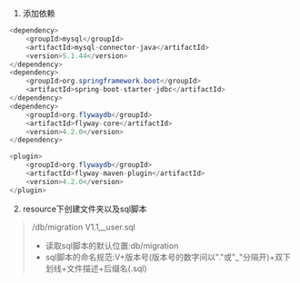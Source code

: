 1. 添加依赖
```java
<dependency>
	<groupId>mysql</groupId>
	<artifactId>mysql-connector-java</artifactId>
	<version>5.1.44</version>
</dependency>
<dependency>
	<groupId>org.springframework.boot</groupId>
	<artifactId>spring-boot-starter-jdbc</artifactId>
</dependency>
<dependency>
	<groupId>org.flywaydb</groupId>
	<artifactId>flyway-core</artifactId>
	<version>4.2.0</version>
</dependency>

<plugin>
	<groupId>org.flywaydb</groupId>
	<artifactId>flyway-maven-plugin</artifactId>
	<version>4.2.0</version>
</plugin>
```
2. resource下创建文件夹以及sql脚本
> /db/migration
> V1.1__user.sql
>- 读取sql脚本的默认位置:db/migration
>- sql脚本的命名规范:V+版本号(版本号的数字间以"."或"_"分隔开)+双下划线+文件描述+后缀名(.sql)
